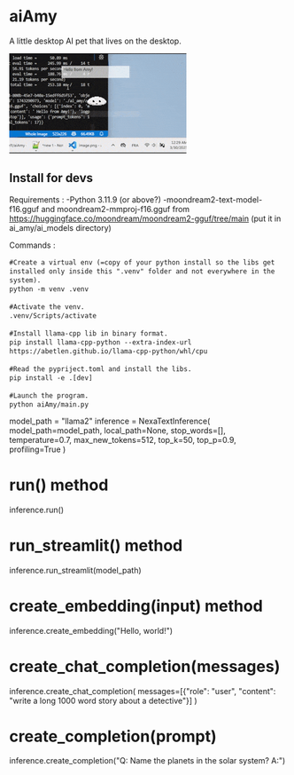 # aiAmy

A little desktop AI pet that lives on the desktop.

![Amy the desktop pet saying "Hello from Amy!" and answering "I'm fine" to "how are you".](amy_for_readme.gif)


## Install for devs
Requirements :
-Python 3.11.9 (or above?)
-moondream2-text-model-f16.gguf and moondream2-mmproj-f16.gguf from https://huggingface.co/moondream/moondream2-gguf/tree/main (put it in ai_amy/ai_models directory)

Commands :
```
#Create a virtual env (=copy of your python install so the libs get installed only inside this ".venv" folder and not everywhere in the system).
python -m venv .venv

#Activate the venv.
.venv/Scripts/activate

#Install llama-cpp lib in binary format.
pip install llama-cpp-python --extra-index-url https://abetlen.github.io/llama-cpp-python/whl/cpu

#Read the pypriject.toml and install the libs.
pip install -e .[dev]

#Launch the program.
python aiAmy/main.py
```

model_path = "llama2"
inference = NexaTextInference(
    model_path=model_path,
    local_path=None,
    stop_words=[],
    temperature=0.7,
    max_new_tokens=512,
    top_k=50,
    top_p=0.9,
    profiling=True
)

# run() method
inference.run()

# run_streamlit() method
inference.run_streamlit(model_path)

# create_embedding(input) method
inference.create_embedding("Hello, world!")

# create_chat_completion(messages)
inference.create_chat_completion(
    messages=[{"role": "user", "content": "write a long 1000 word story about a detective"}]
)

# create_completion(prompt)
inference.create_completion("Q: Name the planets in the solar system? A:")